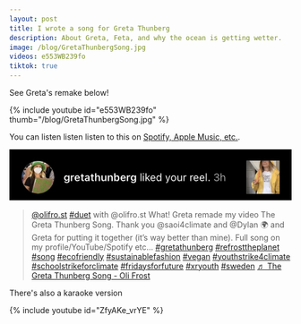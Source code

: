 ```yaml
---
layout: post
title: I wrote a song for Greta Thunberg
description: About Greta, Feta, and why the ocean is getting wetter.
image: /blog/GretaThunbergSong.jpg
videos: e553WB239fo
tiktok: true
---
```


See Greta's remake below!

{% include youtube id="e553WB239fo" thumb="/blog/GretaThunbergSong.jpg" %}

You can listen listen listen to this on [Spotify, Apple Music, etc.](https://olifro.st/stream).

![](/blog/gretareel.jpg)

<div class="embed-vertical">
<blockquote class="tiktok-embed" cite="https://www.tiktok.com/@olifro.st/video/7106923063140257029" data-video-id="7106923063140257029" style="max-width: 605px;min-width: 325px;" > <section> <a target="_blank" title="@olifro.st" href="https://www.tiktok.com/@olifro.st">@olifro.st</a> <a title="duet" target="_blank" href="https://www.tiktok.com/tag/duet">#duet</a> with @olifro.st What! Greta remade my video The Greta Thunberg Song. Thank you @saoi4climate  and @Dylan 🌍 and Greta for putting it together (it’s way better than mine). Full song on my profile&#47;YouTube&#47;Spotify etc… <a title="gretathunberg" target="_blank" href="https://www.tiktok.com/tag/gretathunberg">#gretathunberg</a> <a title="refrosttheplanet" target="_blank" href="https://www.tiktok.com/tag/refrosttheplanet">#refrosttheplanet</a> <a title="song" target="_blank" href="https://www.tiktok.com/tag/song">#song</a> <a title="ecofriendly" target="_blank" href="https://www.tiktok.com/tag/ecofriendly">#ecofriendly</a> <a title="sustainablefashion" target="_blank" href="https://www.tiktok.com/tag/sustainablefashion">#sustainablefashion</a> <a title="vegan" target="_blank" href="https://www.tiktok.com/tag/vegan">#vegan</a> <a title="youthstrike4climate" target="_blank" href="https://www.tiktok.com/tag/youthstrike4climate">#youthstrike4climate</a> <a title="schoolstrikeforclimate" target="_blank" href="https://www.tiktok.com/tag/schoolstrikeforclimate">#schoolstrikeforclimate</a> <a title="fridaysforfuture" target="_blank" href="https://www.tiktok.com/tag/fridaysforfuture">#fridaysforfuture</a> <a title="xryouth" target="_blank" href="https://www.tiktok.com/tag/xryouth">#xryouth</a> <a title="sweden" target="_blank" href="https://www.tiktok.com/tag/sweden">#sweden</a> <a target="_blank" title="♬ The Greta Thunberg Song - Oli Frost" href="https://www.tiktok.com/music/The-Greta-Thunberg-Song-6891097417945450497">♬ The Greta Thunberg Song - Oli Frost</a> </section> </blockquote>
</div>

There's also a karaoke version

{% include youtube id="ZfyAKe_vrYE" %}

